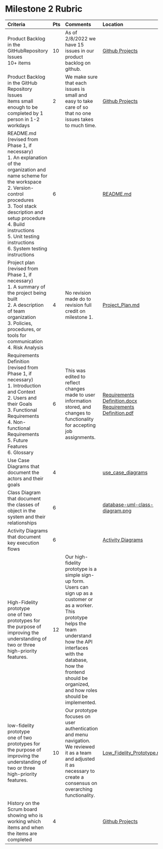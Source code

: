 # Milestone 2 Rubric

| Criteria | Pts | Comments | Location |
| :---     | :---| :---     | :---     |
|Product Backlog in the GitHubRepository Issues <br> 10+ items| 10 | As of 2/8/2022 we have 15 issues in our product backlog on github. | [Github Projects](https://github.com/Simponic/cs3450-team-one/projects/1)|
|Product Backlog in the GitHub Repository Issues <br> items small enough to be completed by 1 person in 1-2 workdays | 2 | We make sure that each issues is small and easy to take care of so that no one issues takes to much time.| [Github Projects](https://github.com/Simponic/cs3450-team-one/projects/1)|
|README.md (revised from Phase 1, if necessary) <br>1. An explanation of the organization and name scheme for the workspace <br>2. Version-control procedures<br>3. Tool stack description and setup procedure<br>4. Build instructions<br>5. Unit testing instructions<br>6. System testing instructions | 6 | | [README.md](../../README.md)|
|Project plan (revised from Phase 1, if necessary)<br>1. A summary of the project being built<br>2. A description of team organization<br>3. Policies, procedures, or tools for communication<br>4. Risk Analysis | 4 | No revision made do to revision full credit on milestone 1. | [Project_Plan.md](../Project_Plan.md)|
|Requirements Definition (revised from Phase 1, if necessary)<br>1. Introduction and Context<br>2. Users and their Goals<br>3. Functional Requirements<br>4. Non-functional Requirements<br>5. Future Features<br>6. Glossary | 6 | This was edited to reflect changes made to user information stored, and changes to functionality for accepting job assignments. | [Requirements Definition.docx](../Requirements%20Definition.docx) <br> [Requirements Definition.pdf](../Requirements%20Definition.pdf)|
|Use Case Diagrams that document the actors and their goals | 4 | | [use_case_diagrams](../use_case_diagrams)|
|Class Diagram that document the classes of object in the system and their relationships | 6 | | [database-uml-class-diagram.png](../database-uml-class-diagram.png) |
|Activity Diagrams that document key execution flows | 6 | | [Activity Diagrams](../ActivityDiagrams)|
|High-Fidelity prototype<br>one of two prototypes for the purpose of improving the understanding of two or three high-priority features. | 12 | Our high-fidelity prototype is a simple sign-up form. Users can sign up as a customer or as a worker. This prototype helps the team understand how the API interfaces with the database, how the frontend should be organized, and how roles should be implemented. | |
|low-fidelity prototype<br>one of two prototypes for the purpose of improving the understanding of two or three high-priority features. | 10 | Our prototype focuses on user authentication and menu navigation. We reviewed it as a team and adjusted it as necessary to create a consensus on overarching functionality. | [Low_Fidelity_Prototype.md](../Low_Fidelity_Prototype.md)|
|History on the Scrum board showing who is working which items and when the items are completed| 4 | | [Github Projects](https://github.com/Simponic/cs3450-team-one/projects/1) |
